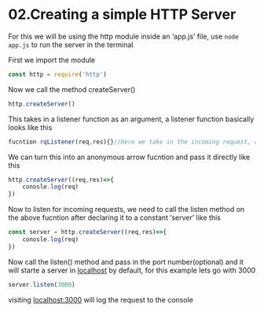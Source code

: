 # 02.Creating a simple HTTP Server

For this we will be using the http module inside an ‘app.js’ file, use `node app.js` to run the server in the terminal

First we import the module

```jsx
const http = require('http')
```

Now we call the method createServer()

```jsx
http.createServer()
```

This takes in a listener function as an argument, a listener function basically looks like this

```jsx
fucntion rqListener(req,res){}//Here we take in the incoming request, and the server response as arguments 
```

We can turn this into an anonymous arrow fucntion and pass it directly like this

```jsx
http.createServer((req,res)=>{
	conosle.log(req)
})
```

Now to listen for incoming requests, we need to call the listen method on the above fucntion after declaring it to a constant ‘server’ like this

```jsx
const server = http.createServer((req,res)=>{
	conosle.log(req)
})
```

Now call the listen() method and pass in the port number(optional) and it will starte a server in [localhost](http://localhost) by default, for this example lets go with 3000

```jsx
server.listen(3000)
```

visiting [localhost:3000](http://localhost:3000) will log the request to the console